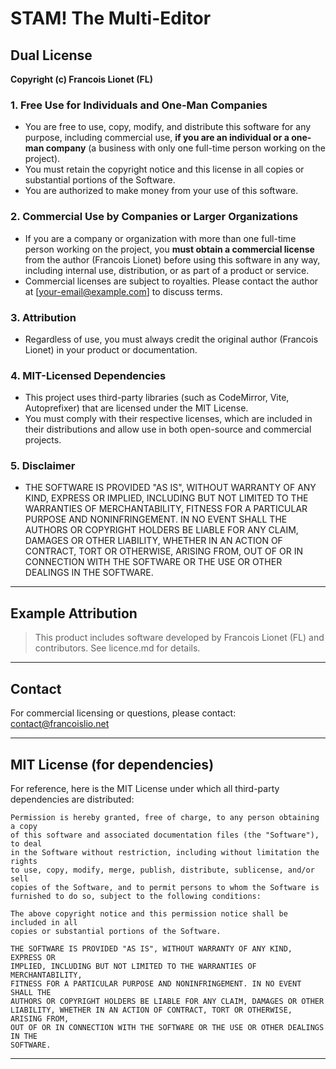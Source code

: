 <!-- --------------------------------------------------------------------------
     ______ _______ _______ _______   _ 
    / _____|_______|_______|_______) | |   
   ( (____     _    _______ _  _  _  | |
    \____ \   | |  |  ___  | ||_|| | |_|
    _____) )  | |  | |   | | |   | |  
   (______/   |_|  |_|   |_|_|   |_| |_|   The Multi-Editor

This file is open-source under the conditions contained in this licence.
-------------------------------------------------------------------------- -->

# STAM! The Multi-Editor

## Dual License

**Copyright (c) Francois Lionet (FL)**

### 1. Free Use for Individuals and One-Man Companies
- You are free to use, copy, modify, and distribute this software for any purpose, including commercial use, **if you are an individual or a one-man company** (a business with only one full-time person working on the project).
- You must retain the copyright notice and this license in all copies or substantial portions of the Software.
- You are authorized to make money from your use of this software.

### 2. Commercial Use by Companies or Larger Organizations
- If you are a company or organization with more than one full-time person working on the project, you **must obtain a commercial license** from the author (Francois Lionet) before using this software in any way, including internal use, distribution, or as part of a product or service.
- Commercial licenses are subject to royalties. Please contact the author at [your-email@example.com] to discuss terms.

### 3. Attribution
- Regardless of use, you must always credit the original author (Francois Lionet) in your product or documentation.

### 4. MIT-Licensed Dependencies
- This project uses third-party libraries (such as CodeMirror, Vite, Autoprefixer) that are licensed under the MIT License.
- You must comply with their respective licenses, which are included in their distributions and allow use in both open-source and commercial projects.

### 5. Disclaimer
- THE SOFTWARE IS PROVIDED "AS IS", WITHOUT WARRANTY OF ANY KIND, EXPRESS OR IMPLIED, INCLUDING BUT NOT LIMITED TO THE WARRANTIES OF MERCHANTABILITY, FITNESS FOR A PARTICULAR PURPOSE AND NONINFRINGEMENT. IN NO EVENT SHALL THE AUTHORS OR COPYRIGHT HOLDERS BE LIABLE FOR ANY CLAIM, DAMAGES OR OTHER LIABILITY, WHETHER IN AN ACTION OF CONTRACT, TORT OR OTHERWISE, ARISING FROM, OUT OF OR IN CONNECTION WITH THE SOFTWARE OR THE USE OR OTHER DEALINGS IN THE SOFTWARE.

---

## Example Attribution

> This product includes software developed by Francois Lionet (FL) and contributors. See licence.md for details.

---

## Contact
For commercial licensing or questions, please contact: contact@francoislio.net

---

## MIT License (for dependencies)
For reference, here is the MIT License under which all third-party dependencies are distributed:

```
Permission is hereby granted, free of charge, to any person obtaining a copy
of this software and associated documentation files (the "Software"), to deal
in the Software without restriction, including without limitation the rights
to use, copy, modify, merge, publish, distribute, sublicense, and/or sell
copies of the Software, and to permit persons to whom the Software is
furnished to do so, subject to the following conditions:

The above copyright notice and this permission notice shall be included in all
copies or substantial portions of the Software.

THE SOFTWARE IS PROVIDED "AS IS", WITHOUT WARRANTY OF ANY KIND, EXPRESS OR
IMPLIED, INCLUDING BUT NOT LIMITED TO THE WARRANTIES OF MERCHANTABILITY,
FITNESS FOR A PARTICULAR PURPOSE AND NONINFRINGEMENT. IN NO EVENT SHALL THE
AUTHORS OR COPYRIGHT HOLDERS BE LIABLE FOR ANY CLAIM, DAMAGES OR OTHER
LIABILITY, WHETHER IN AN ACTION OF CONTRACT, TORT OR OTHERWISE, ARISING FROM,
OUT OF OR IN CONNECTION WITH THE SOFTWARE OR THE USE OR OTHER DEALINGS IN THE
SOFTWARE.
```

---
